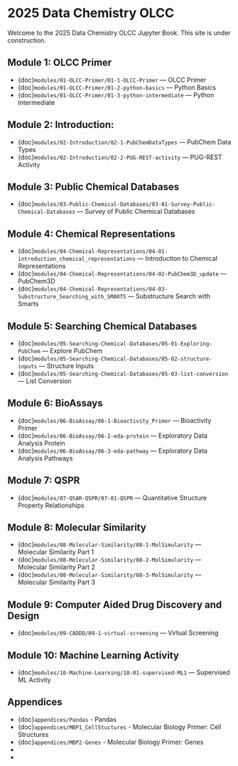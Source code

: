 # 2025 Data Chemistry OLCC

Welcome to the 2025 Data Chemistry OLCC Jupyter Book.  This site is under construction.

## Module 1: OLCC Primer

- {doc}`modules/01-OLCC-Primer/01-1-OLCC-Primer` — OLCC Primer 
- {doc}`modules/01-OLCC-Primer/01-2-python-basics` — Python Basics  
- {doc}`modules/01-OLCC-Primer/01-3-python-intermediate` — Python Intermediate

## Module 2: Introduction: 
- {doc}`modules/02-Introduction/02-1-PubChemDataTypes` — PubChem Data Types
- {doc}`modules/02-Introduction/02-2-PUG-REST-activity` — PUG-REST Activity  


## Module 3: Public Chemical Databases
- {doc}`modules/03-Public-Chemical-Databases/03-01-Survey-Public-Chemical-Databases` — Survey of Public Chemical Databases  

## Module 4: Chemical Representations
- {doc}`modules/04-Chemical-Representations/04-01-introduction_chemical_representations` — Introduction to Chemical Representations
- {doc}`modules/04-Chemical-Representations/04-02-PubChem3D_update` — PubChem3D
- {doc}`modules/04-Chemical-Representations/04-03-Substructure_Searching_with_SMARTS` — Substructure Search with Smarts  


## Module 5: Searching Chemical Databases 
- {doc}`modules/05-Searching-Chemical-Databases/05-01-Exploring-PubChem` — Explore PubChem
- {doc}`modules/05-Searching-Chemical-Databases/05-02-structure-inputs` — Structure Inputs
- {doc}`modules/05-Searching-Chemical-Databases/05-03-list-conversion` — List Conversion  


## Module 6: BioAssays
- {doc}`modules/06-BioAssay/06-1-Bioactivity_Primer` — Bioactivity Primer
- {doc}`modules/06-BioAssay/06-2-eda-protein` — Exploratory Data Analysis Protein
- {doc}`modules/06-BioAssay/06-3-eda-pathway` — Exploratory Data Analysis Pathways  


## Module 7: QSPR
- {doc}`modules/07-QSAR-QSPR/07-01-QSPR` — Quantitative Structure Property Relationships  


 ## Module 8: Molecular Similarity
- {doc}`modules/08-Molecular-Similarity/08-1-MolSimularity` — Molecular Similarity Part 1 
- {doc}`modules/08-Molecular-Similarity/08-2-MolSimularity` — Molecular Similarity Part 2
- {doc}`modules/08-Molecular-Similarity/08-3-MolSimularity` — Molecular Similarity Part 3  


## Module 9: Computer Aided Drug Discovery and Design
- {doc}`modules/09-CADDD/09-1-virtual-screening` — Virtual  Screening  


## Module 10: Machine Learning Activity
- {doc}`modules/10-Machine-Learning/10-01-supervised-ML1` — Supervised ML Activity  


## Appendices
- {doc}`appendices/Pandas` - Pandas
- {doc}`appendices/MBP1_CellStuctures` - Molecular Biology Primer: Cell Structures
- {doc}`appendices/MBP2-Genes` - Molecular Biology Primer: Genes
- 
- 